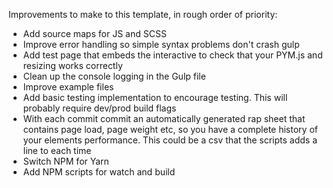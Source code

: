 Improvements to make to this template, in rough order of priority:

* Add source maps for JS and SCSS
* Improve error handling so simple syntax problems don't crash gulp
* Add test page that embeds the interactive to check that your PYM.js and resizing works correctly
* Clean up the console logging in the Gulp file
* Improve example files
* Add basic testing implementation to encourage testing. This will probably require dev/prod build flags
* With each commit commit an automatically generated rap sheet that contains page load, page weight etc, so you have a complete history of your elements performance. This could be a csv that the scripts adds a line to each time
* Switch NPM for Yarn
* Add NPM scripts for watch and build
